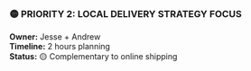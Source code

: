 ### 🟡 **PRIORITY 2: LOCAL DELIVERY STRATEGY FOCUS**

**Owner:** Jesse + Andrew  
**Timeline:** 2 hours planning  
**Status:** 🟡 Complementary to online shipping
